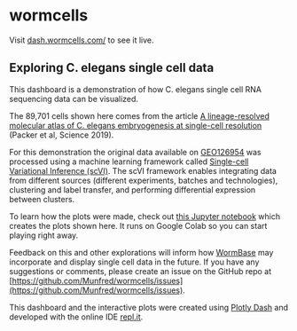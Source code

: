 # wormcells

Visit [dash.wormcells.com/](http://dash.wormcells.com/) to see it live. 

## Exploring C. elegans single cell data  

This dashboard is a demonstration of how C. elegans single cell RNA sequencing data can be visualized. 

The 89,701 cells shown here comes from the article [A lineage-resolved molecular atlas of C. elegans embryogenesis at single-cell resolution](https://science.sciencemag.org/content/365/6459/eaax1971.long) (Packer et al, Science 2019).

For this demonstration the original data available on [GEO126954](https://www.ncbi.nlm.nih.gov/geo/query/acc.cgi?acc=GSE126954) was processed using a machine learning framework called [Single-cell Variational Inference (scVI)](https://github.com/YosefLab/scVI). The scVI framework enables integrating data from different sources (different experiments, batches and technologies), clustering and label transfer, and performing differential expression between clusters.

To learn how the plots were made, check out [this Jupyter notebook](https://colab.research.google.com/drive/1hF7KSujhhHcyxzWkzAHy9lazXLexainr) which creates the plots shown here. It runs on Google Colab so you can start playing right away.

Feedback on this and other explorations will inform how [WormBase](https://wormbase.org/) may incorporate and display single cell data in the future. If you have any suggestions or comments, please create an issue on the GitHub repo at [https://github.com/Munfred/wormcells/issues](https://github.com/Munfred/wormcells/issues). 

This dashboard and the interactive plots were created using [Plotly Dash](https://dash.plot.ly/introduction) and developed with the online IDE [repl.it](https://repl.it/~). 
